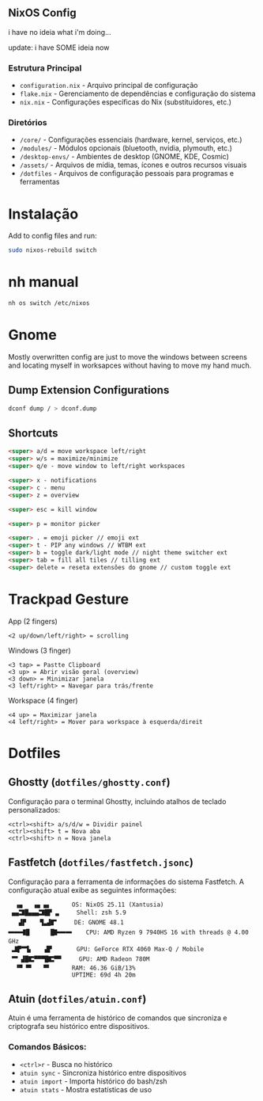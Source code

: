 ## NixOS Config

i have no ideia what i'm doing...

update: i have SOME ideia now

### Estrutura Principal
- `configuration.nix` - Arquivo principal de configuração
- `flake.nix` - Gerenciamento de dependências e configuração do sistema
- `nix.nix` - Configurações específicas do Nix (substituidores, etc.)

### Diretórios
- `/core/` - Configurações essenciais (hardware, kernel, serviços, etc.)
- `/modules/` - Módulos opcionais (bluetooth, nvidia, plymouth, etc.)
- `/desktop-envs/` - Ambientes de desktop (GNOME, KDE, Cosmic)
- `/assets/` - Arquivos de mídia, temas, ícones e outros recursos visuais
- `/dotfiles` - Arquivos de configuração pessoais para programas e ferramentas

# Instalação

Add to config files and run:

```sh
sudo nixos-rebuild switch
```

# nh manual

```sh
nh os switch /etc/nixos
```

# Gnome
Mostly overwritten config are just to move the windows between screens and locating myself in worksapces without having to move my hand much.

## Dump Extension Configurations

```sh
dconf dump / > dconf.dump
```

## Shortcuts
```md
<super> a/d = move workspace left/right
<super> w/s = maximize/minimize
<super> q/e - move window to left/right workspaces

<super> x - notifications
<super> c - menu
<super> z = overview

<super> esc = kill window

<super> p = monitor picker

<super> . = emoji picker // emoji ext
<super> t - PIP any windows // WTBM ext
<super> b = toggle dark/light mode // night theme switcher ext
<super> tab = fill all tiles // tilling ext
<super> delete = reseta extensões do gnome // custom toggle ext
```

# Trackpad Gesture
App (2 fingers)
```
<2 up/down/left/right> = scrolling
```

Windows (3 finger)
```
<3 tap> = Pastte Clipboard
<3 up> = Abrir visão geral (overview)
<3 down> = Minimizar janela
<3 left/right> = Navegar para trás/frente
```

Workspace (4 finger)
```
<4 up> = Maximizar janela
<4 left/right> = Mover para workspace à esquerda/direit
```

# Dotfiles

## Ghostty (`dotfiles/ghostty.conf`)
Configuração para o terminal Ghostty, incluindo atalhos de teclado personalizados:

```
<ctrl><shift> a/s/d/w = Dividir painel
<ctrl><shift> t = Nova aba
<ctrl><shift> n = Nova janela
```

## Fastfetch (`dotfiles/fastfetch.jsonc`)
Configuração para a ferramenta de informações do sistema Fastfetch. A configuração atual exibe as seguintes informações:

```
  ▗▄   ▗▄ ▄▖      OS: NixOS 25.11 (Xantusia)
 ▄▄🬸█▄▄▄🬸█▛ ▃     Shell: zsh 5.9
   ▟▛    ▜▃▟🬕     DE: GNOME 48.1
🬋🬋🬫█      █🬛🬋🬋    CPU: AMD Ryzen 9 7940HS 16 with threads @ 4.00 GHz
 🬷▛🮃▙    ▟▛       GPU: GeForce RTX 4060 Max-Q / Mobile
 🮃 ▟█🬴▀▀▀█🬴▀▀     GPU: AMD Radeon 780M
  ▝▀ ▀▘   ▀▘      RAM: 46.36 GiB/13%
                  UPTIME: 69d 4h 20m
```

## Atuin (`dotfiles/atuin.conf`)
Atuin é uma ferramenta de histórico de comandos que sincroniza e criptografa seu histórico entre dispositivos.


### Comandos Básicos:
- `<ctrl>r` - Busca no histórico
- `atuin sync` - Sincroniza histórico entre dispositivos
- `atuin import` - Importa histórico do bash/zsh
- `atuin stats` - Mostra estatísticas de uso

